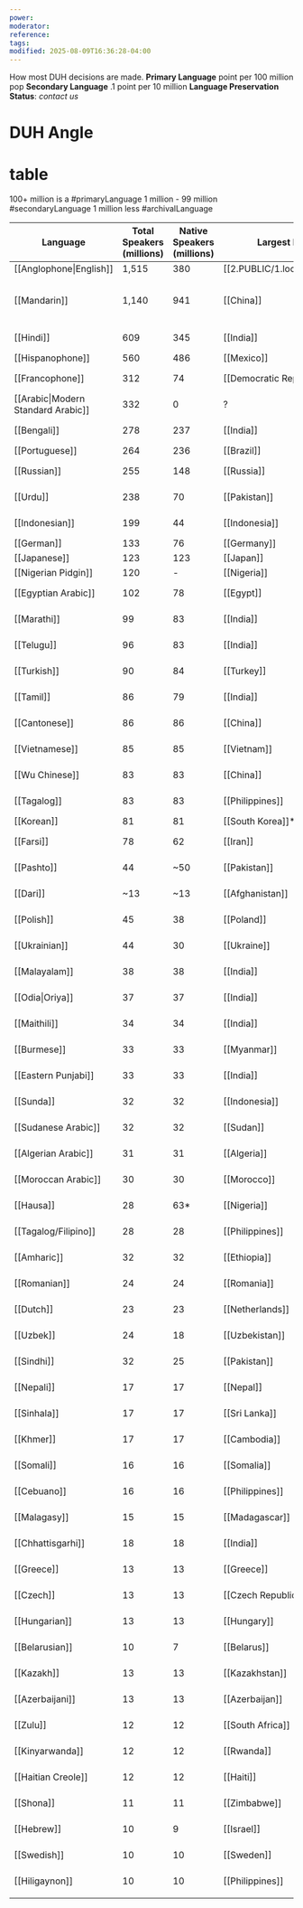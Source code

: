 ```yaml
---
power: 
moderator: 
reference: 
tags: 
modified: 2025-08-09T16:36:28-04:00
---
```


How most DUH decisions are made.
**Primary Language** point per 100 million pop
**Secondary Language** .1 point per 10 million
**Language Preservation Status**: *contact us*

# DUH Angle

# table
100+ million is a #primaryLanguage
1 million - 99 million #secondaryLanguage
1 million less #archivalLanguage


| Language                           | Total Speakers (millions) | Native Speakers (millions) | Largest Pop Country              | DUH STABLE                                  |     |
| ---------------------------------- | ------------------------- | -------------------------- | -------------------------------- | ------------------------------------------- | --- |
| [[Anglophone\|English]]            | 1,515                     | 380                        | [[2.PUBLIC/1.location/national/USA]]                | **Accepted**                                |     |
| [[Mandarin]]                       | 1,140                     | 941                        | [[China]]                        | [[DUH bylaws#section 8. 09\| restricted]]** |     |
| [[Hindi]]                          | 609                       | 345                        | [[India]]                        | [[Safety report\|Pending]]                  |     |
| [[Hispanophone]]                   | 560                       | 486                        | [[Mexico]]                       | **Accepted**                                |     |
| [[Francophone]]                    | 312                       | 74                         | [[Democratic Republic of Congo]] | [[Safety report\|Pending]]                  |     |
| [[Arabic\|Modern Standard Arabic]] | 332                       | 0                          | ?                                | [[Safety report\|Pending]]                  |     |
| [[Bengali]]                        | 278                       | 237                        | [[India]]                        | [[Safety report\|Pending]]                  |     |
| [[Portuguese]]                     | 264                       | 236                        | [[Brazil]]                       | **Accepted**                                |     |
| [[Russian]]                        | 255                       | 148                        | [[Russia]]                       | [[Safety report\|Pending]]                  |     |
| [[Urdu]]                           | 238                       | 70                         | [[Pakistan]]                     | [[Safety report\|Pending]]                  |     |
| [[Indonesian]]                     | 199                       | 44                         | [[Indonesia]]                    | [[Safety report\|Pending]]                  |     |
| [[German]]                         | 133                       | 76                         | [[Germany]]                      | **Accepted**                                |     |
| [[Japanese]]                       | 123                       | 123                        | [[Japan]]                        | **Accepted**                                |     |
| [[Nigerian Pidgin]]                | 120                       | -                          | [[Nigeria]]                      | **Accepted**                                |     |
| [[Egyptian Arabic]]                | 102                       | 78                         | [[Egypt]]                        | [[Safety report\|Pending]]                  |     |
| [[Marathi]]                        | 99                        | 83                         | [[India]]                        | [[Safety report\|Pending]]                  |     |
| [[Telugu]]                         | 96                        | 83                         | [[India]]                        | [[Safety report\|Pending]]                  |     |
| [[Turkish]]                        | 90                        | 84                         | [[Turkey]]                       | [[Safety report\|Pending]]                  |     |
| [[Tamil]]                          | 86                        | 79                         | [[India]]                        | [[Safety report\|Pending]]                  |     |
| [[Cantonese]]                      | 86                        | 86                         | [[China]]                        | [[Safety report\|Pending]]                  |     |
| [[Vietnamese]]                     | 85                        | 85                         | [[Vietnam]]                      | [[Safety report\|Pending]]                  |     |
| [[Wu Chinese]]                     | 83                        | 83                         | [[China]]                        | [[Safety report\|Pending]]                  |     |
| [[Tagalog]]                        | 83                        | 83                         | [[Philippines]]                  | [[Safety report\|Pending]]                  |     |
| [[Korean]]                         | 81                        | 81                         | [[South Korea]]*                 | **Accepted**                                |     |
| [[Farsi]]                          | 78                        | 62                         | [[Iran]]                         | [[Safety report\|Pending]]                  |     |
| [[Pashto]]                         | 44                        | ~50                        | [[Pakistan]]                     | [[Safety report\|Pending]]                  |     |
| [[Dari]]                           | ~13                       | ~13                        | [[Afghanistan]]                  | [[Safety report\|Pending]]                  |     |
| [[Polish]]                         | 45                        | 38                         | [[Poland]]                       | [[Safety report\|Pending]]                  |     |
| [[Ukrainian]]                      | 44                        | 30                         | [[Ukraine]]                      | [[Safety report\|Pending]]                  |     |
| [[Malayalam]]                      | 38                        | 38                         | [[India]]                        | [[Safety report\|Pending]]                  |     |
| [[Odia\|Oriya]]                    | 37                        | 37                         | [[India]]                        | [[Safety report\|Pending]]                  |     |
| [[Maithili]]                       | 34                        | 34                         | [[India]]                        | [[Safety report\|Pending]]                  |     |
| [[Burmese]]                        | 33                        | 33                         | [[Myanmar]]                      | [[Safety report\|Pending]]                  |     |
| [[Eastern Punjabi]]                | 33                        | 33                         | [[India]]                        | [[Safety report\|Pending]]                  |     |
| [[Sunda]]                          | 32                        | 32                         | [[Indonesia]]                    | [[Safety report\|Pending]]                  |     |
| [[Sudanese Arabic]]                | 32                        | 32                         | [[Sudan]]                        | [[Safety report\|Pending]]                  |     |
| [[Algerian Arabic]]                | 31                        | 31                         | [[Algeria]]                      | [[Safety report\|Pending]]                  |     |
| [[Moroccan Arabic]]                | 30                        | 30                         | [[Morocco]]                      | [[Safety report\|Pending]]                  |     |
| [[Hausa]]                          | 28                        | 63*                        | [[Nigeria]]                      | [[Safety report\|Pending]]                  |     |
| [[Tagalog/Filipino]]               | 28                        | 28                         | [[Philippines]]                  | [[Safety report\|Pending]]                  |     |
| [[Amharic]]                        | 32                        | 32                         | [[Ethiopia]]                     | [[Safety report\|Pending]]                  |     |
| [[Romanian]]                       | 24                        | 24                         | [[Romania]]                      | [[Safety report\|Pending]]                  |     |
| [[Dutch]]                          | 23                        | 23                         | [[Netherlands]]                  | [[Safety report\|Pending]]                  |     |
| [[Uzbek]]                          | 24                        | 18                         | [[Uzbekistan]]                   | [[Safety report\|Pending]]                  |     |
| [[Sindhi]]                         | 32                        | 25                         | [[Pakistan]]                     | [[Safety report\|Pending]]                  |     |
| [[Nepali]]                         | 17                        | 17                         | [[Nepal]]                        | [[Safety report\|Pending]]                  |     |
| [[Sinhala]]                        | 17                        | 17                         | [[Sri Lanka]]                    | [[Safety report\|Pending]]                  |     |
| [[Khmer]]                          | 17                        | 17                         | [[Cambodia]]                     | [[Safety report\|Pending]]                  |     |
| [[Somali]]                         | 16                        | 16                         | [[Somalia]]                      | [[Safety report\|Pending]]                  |     |
| [[Cebuano]]                        | 16                        | 16                         | [[Philippines]]                  | [[Safety report\|Pending]]                  |     |
| [[Malagasy]]                       | 15                        | 15                         | [[Madagascar]]                   | [[Safety report\|Pending]]                  |     |
| [[Chhattisgarhi]]                  | 18                        | 18                         | [[India]]                        | [[Safety report\|Pending]]                  |     |
| [[Greece]]                         | 13                        | 13                         | [[Greece]]                       | [[Safety report\|Pending]]                  |     |
| [[Czech]]                          | 13                        | 13                         | [[Czech Republic]]               | [[Safety report\|Pending]]                  |     |
| [[Hungarian]]                      | 13                        | 13                         | [[Hungary]]                      | [[Safety report\|Pending]]                  |     |
| [[Belarusian]]                     | 10                        | 7                          | [[Belarus]]                      | [[Safety report\|Pending]]                  |     |
| [[Kazakh]]                         | 13                        | 13                         | [[Kazakhstan]]                   | [[Safety report\|Pending]]                  |     |
| [[Azerbaijani]]                    | 13                        | 13                         | [[Azerbaijan]]                   | [[Safety report\|Pending]]                  |     |
| [[Zulu]]                           | 12                        | 12                         | [[South Africa]]                 | [[Safety report\|Pending]]                  |     |
| [[Kinyarwanda]]                    | 12                        | 12                         | [[Rwanda]]                       | [[Safety report\|Pending]]                  |     |
| [[Haitian Creole]]                 | 12                        | 12                         | [[Haiti]]                        | [[Safety report\|Pending]]                  |     |
| [[Shona]]                          | 11                        | 11                         | [[Zimbabwe]]                     | [[Safety report\|Pending]]                  |     |
| [[Hebrew]]                         | 10                        | 9                          | [[Israel]]                       | [[Safety report\|Pending]]                  |     |
| [[Swedish]]                        | 10                        | 10                         | [[Sweden]]                       | [[Safety report\|Pending]]                  |     |
| [[Hiligaynon]]                     | 10                        | 10                         | [[Philippines]]                  | [[Safety report\|Pending]]                  |     |
|                                    |                           |                            |                                  |                                             |     |

